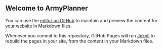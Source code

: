## Welcome to ArmyPlanner

You can use the [editor on GitHub](https://github.com/lk-code/armyplanner/edit/main/README.md) to maintain and preview the content for your website in Markdown files.

Whenever you commit to this repository, GitHub Pages will run [Jekyll](https://jekyllrb.com/) to rebuild the pages in your site, from the content in your Markdown files.